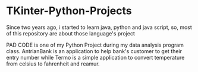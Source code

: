 # TKinter-Python-Projects
Since two years ago, i started to learn java, python and java script, so, most of this repository are about those language's project

PAD CODE is one of my Python Project during my data analysis program class. AntrianBank is an application to help bank's customer
to get their entry number while Termo is a simple application to convert temperature from celsius to fahrenheit and reamur.
